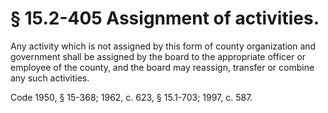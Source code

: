 # § 15.2-405 Assignment of activities.

<p>Any activity which is not assigned by this form of county organization and government shall be assigned by the board to the appropriate officer or employee of the county, and the board may reassign, transfer or combine any such activities.</p><p>Code 1950, § 15-368; 1962, c. 623, § 15.1-703; 1997, c. 587.</p>